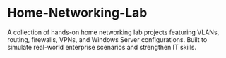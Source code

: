 # Home-Networking-Lab
A collection of hands-on home networking lab projects featuring VLANs, routing, firewalls, VPNs, and Windows Server configurations. Built to simulate real-world enterprise scenarios and strengthen IT skills.
